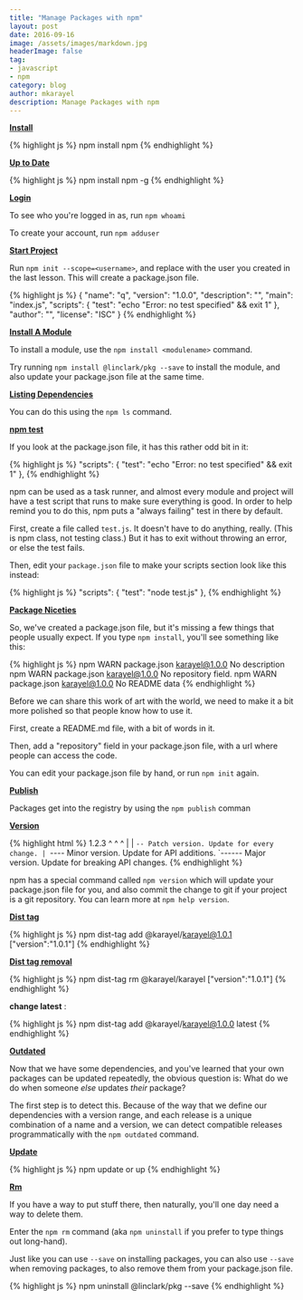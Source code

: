 ```yaml
---
title: "Manage Packages with npm"
layout: post
date: 2016-09-16
image: /assets/images/markdown.jpg
headerImage: false
tag:
- javascript
- npm
category: blog
author: mkarayel
description: Manage Packages with npm
---
```


<b><u>Install</u></b>

{% highlight js %}
npm install npm
{% endhighlight %}

<b><u>Up to Date</u></b>

{% highlight js %}
npm install npm -g
{% endhighlight %}

<b><u>Login</u></b>

To see who you're logged in as, run `npm whoami`

To create your account, run `npm adduser`

<b><u>Start Project</u></b>

Run `npm init --scope=<username>`, and replace <username> with the user
you created in the last lesson. This will create a package.json file.

{% highlight js %}
{
  "name": "q",
  "version": "1.0.0",
  "description": "",
  "main": "index.js",
  "scripts": {
    "test": "echo \"Error: no test specified\" && exit 1"
  },
  "author": "",
  "license": "ISC"
}
{% endhighlight %}

<b><u>Install A Module</u></b>

To install a module, use the `npm install <modulename>` command.

Try running `npm install @linclark/pkg --save` to install the module, and also
update your package.json file at the same time.

<b><u>Listing Dependencies</u></b>

You can do this using the `npm ls` command.

<b><u>npm test</u></b>

If you look at the package.json file, it has this rather odd bit in it:

{% highlight js %}
  "scripts": {
    "test": "echo \"Error: no test specified\" && exit 1"
  },
{% endhighlight %}

npm can be used as a task runner, and almost every module and project
will have a test script that runs to make sure everything is good.  In
order to help remind you to do this, npm puts a "always failing" test
in there by default.

First, create a file called `test.js`.  It doesn't have to do anything,
really.  (This is npm class, not testing class.)  But it has to exit
without throwing an error, or else the test fails.

Then, edit your `package.json` file to make your scripts section look like
this instead:

{% highlight js %}
  "scripts": {
    "test": "node test.js"
  },
{% endhighlight %}

<b><u>Package Niceties</u></b>

So, we've created a package.json file, but it's missing a few things
that people usually expect.  If you type `npm install`, you'll see
something like this:

{% highlight js %}
npm WARN package.json karayel@1.0.0 No description
npm WARN package.json karayel@1.0.0 No repository field.
npm WARN package.json karayel@1.0.0 No README data
{% endhighlight %}

Before we can share this work of art with the world, we need to make
it a bit more polished so that people know how to use it.

First, create a README.md file, with a bit of words in it.

Then, add a "repository" field in your package.json file, with a url
where people can access the code.

You can edit your package.json file by hand, or run `npm init` again.

<b><u>Publish</u></b>

Packages get into the registry by using the `npm publish` comman

<b><u>Version</u></b>

{% highlight html %}
 1.2.3
  ^ ^ ^
  | | `-- Patch version. Update for every change.
  | `---- Minor version. Update for API additions.
  `------ Major version. Update for breaking API changes.
{% endhighlight %}

npm has a special command called `npm version` which will update your
package.json file for you, and also commit the change to git if your
project is a git repository.  You can learn more at `npm help version`.

<b><u>Dist tag</u></b>

{% highlight js %}
npm dist-tag add @karayel/karayel@1.0.1 ["version":"1.0.1"]
{% endhighlight %}

<b><u>Dist tag removal</u></b>

{% highlight js %}
npm dist-tag rm @karayel/karayel ["version":"1.0.1"]
{% endhighlight %}

<b>change latest</b> : 

{% highlight js %}
npm dist-tag add @karayel/karayel@1.0.0 latest
{% endhighlight %}

<b><u>Outdated</u></b>

Now that we have some dependencies, and you've learned that your own
packages can be updated repeatedly, the obvious question is: What do
we do when someone *else* updates *their* package?

The first step is to detect this.  Because of the way that we define
our dependencies with a version range, and each release is a unique
combination of a name and a version, we can detect compatible releases
programmatically with the `npm outdated` command.

<b><u>Update</u></b>

{% highlight js %}
npm update or up
{% endhighlight %}

<b><u>Rm</u></b>

If you have a way to put stuff there, then naturally, you'll one
day need a way to delete them.

Enter the `npm rm` command (aka `npm uninstall` if you prefer to
type things out long-hand).	

Just like you can use `--save` on installing packages, you can also
use `--save` when removing packages, to also remove them from your
package.json file.

{% highlight js %}
npm uninstall @linclark/pkg --save
{% endhighlight %}